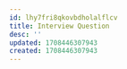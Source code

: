 ```yaml
---
id: lhy7fri8qkovbdholalflcv
title: Interview Question
desc: ''
updated: 1708446307943
created: 1708446307943
---
```


